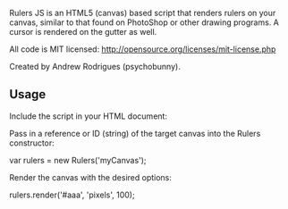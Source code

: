 Rulers JS is an HTML5 (canvas) based script that renders rulers on your canvas, similar to that found on PhotoShop or other drawing programs. A cursor is rendered on the gutter as well.

All code is MIT licensed: http://opensource.org/licenses/mit-license.php

Created by Andrew Rodrigues (psychobunny).


Usage
------

Include the script in your HTML document:

  <script src="rulers.js"></script>

Pass in a reference or ID (string) of the target canvas into the Rulers constructor:

  var rulers = new Rulers('myCanvas');

Render the canvas with the desired options:

  rulers.render('#aaa', 'pixels', 100);